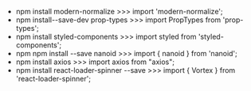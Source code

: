 - npm install modern-normalize >>> import 'modern-normalize';
- npm install--save-dev prop-types >>> import PropTypes from 'prop-types';
- npm install styled-components >>> import styled from 'styled-components';
- npm npm install --save nanoid >>> import { nanoid } from 'nanoid';
- npm install axios >>> import axios from "axios";
- npm install react-loader-spinner --save >>> import { Vortex } from
  'react-loader-spinner';
  <!-- <MagnifyingGlass
    visible={true}
    height="80"
    width="80"
    ariaLabel="MagnifyingGlass-loading"
    wrapperStyle={{}}
    wrapperClass="MagnifyingGlass-wrapper"
    glassColor = '#c0efff'
    color = '#e15b64'
  /> -->
  <!-- <Vortex
    visible={true}
    height="80"
    width="80"
    ariaLabel="vortex-loading"
    wrapperStyle={{}}
    wrapperClass="vortex-wrapper"
    colors={['red', 'green', 'blue', 'yellow', 'orange', 'purple']}
  /> -->
